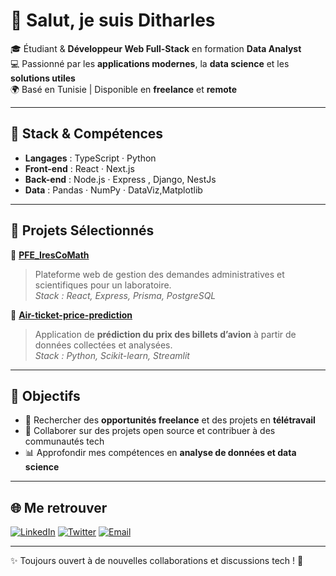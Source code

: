 # 👋 Salut, je suis Ditharles  

🎓 Étudiant & **Développeur Web Full-Stack** en formation **Data Analyst**  
💻 Passionné par les **applications modernes**, la **data science** et les **solutions utiles**  
🌍 Basé en Tunisie | Disponible en **freelance** et **remote**  

---

## 🚀 Stack & Compétences  

- **Langages** : TypeScript · Python  
- **Front-end** : React · Next.js  
- **Back-end** : Node.js · Express , Django, NestJs 
- **Data** : Pandas · NumPy · DataViz,Matplotlib  

---

## 📌 Projets Sélectionnés  

🔹 [**PFE_IresCoMath**](https://github.com/Ditharles/PFE_IresCoMath)  
> Plateforme web de gestion des demandes administratives et scientifiques pour un laboratoire.  
*Stack : React, Express, Prisma, PostgreSQL*  

🔹 [**Air-ticket-price-prediction**](https://github.com/Ditharles/Air-ticket-price-prediction)  
> Application de **prédiction du prix des billets d’avion** à partir de données collectées et analysées.  
*Stack : Python, Scikit-learn, Streamlit*  

---

## 🎯 Objectifs  

- 💼 Rechercher des **opportunités freelance** et des projets en **télétravail**  
- 🤝 Collaborer sur des projets open source et contribuer à des communautés tech  
- 📊 Approfondir mes compétences en **analyse de données et data science**  

---

## 🌐 Me retrouver  

<p align="left">
  <!-- Remplace les # par tes liens -->
  <a href="https://www.linkedin.com/in/ditharles-agbehounkpan-bab7402b9/" target="_blank"><img src="https://img.icons8.com/ios-filled/30/0A66C2/linkedin.png" alt="LinkedIn"/></a>
  <a href="https://x.com/ditharles" target="_blank"><img src="https://img.icons8.com/ios-filled/30/1DA1F2/twitter.png" alt="Twitter"/></a>
  <a href="mailto:ditharlesa@gmail.com" target="_blank"><img src="https://img.icons8.com/ios-glyphs/30/EA4335/gmail.png" alt="Email"/></a>
</p>

---
✨ Toujours ouvert à de nouvelles collaborations et discussions tech ! 🚀
